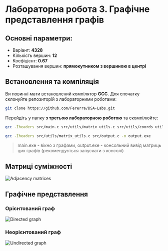 # Лабораторна робота 3. Графічне представлення графів

## Основні параметри:

- Варіант: **4328**
- Кількість вершин: **12**
- Коефіцієнт: **0.67**
- Розташування вершин: **прямокутником з вершиною в центрі**

## Встановлення та компіляція
Ви повинні мати встановлений компілятор **GCC**. Для спочатку склонуйте репозиторій з лабораторними роботами:

```bash
git clone https://github.com/Fererra/DSA-Labs.git
```

Перейдіть у папку **з третьою лабораторною роботою** та скомпілюйте:

```bash
gcc -Iheaders src/main.c src/utils/matrix_utils.c src/utils/coords_utils.c src/drawing.c -mwindows -o main.exe
```

```bash
gcc -Iheaders src/utils/matrix_utils.c src/output.c -o output.exe
```

>main.exe - вікно з графами, output.exe - консольний вивід матриць цих графів (рекомендується запускати з консолі)

## Матриці суміжності
![Adjacency matrices](https://github.com/user-attachments/assets/7e4ac080-e106-4060-b620-5f2cfa4295be)

## Графічне представлення

### Орієнтований граф
![Directed graph](https://github.com/user-attachments/assets/29b4a2c5-4b75-4fd3-9707-cd19968751cd)


### Неорієнтований граф
![Undirected graph](https://github.com/user-attachments/assets/45b1d3be-f545-40fb-b726-6ab858fb6a35)

